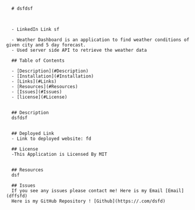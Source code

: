 
      # dsfdsf 

     
  
      - LinkedIn Link sf
      
      - Weather Dashboard is an application to find weather conditions of given city and 5 day forecast.
      - Used server side API to retrieve the weather data
      
      ## Table of Contents
      
      - [Description](#Description)
      - [Installation](#Installation)
      - [Links](#Links)
      - [Resources](#Resources)
      - [Issues](#Issues)
      - [license](#License)
      
      
      ## Description
      dsfdsf
      
      
      ## Deployed Link
      - Link to deployed website: fd
  
      ## License
      -This Application is Licensed By MIT
     
  
      ## Resources
      dsf
      
      ## Issues
      If you see any issues please contact me! Here is my Email [Email](dffsfd)
      Here is my GitHub Repository ! [Github](https://.com/dsfd)
      
      